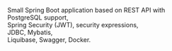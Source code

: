 Small Spring Boot application based on REST API with  
PostgreSQL support,  
Spring Security (JWT), 
security expressions,   
JDBC, 
Mybatis,  
Liquibase, 
Swagger, 
Docker.